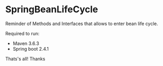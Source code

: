 # SpringBeanLifeCycle

Reminder of Methods and Interfaces that allows to enter bean life cycle. 

Required to run:
<ul>
<li> Maven 3.6.3 </li>
<li> Spring boot 2.4.1 </li>
</ul>

Thats's all! Thanks
